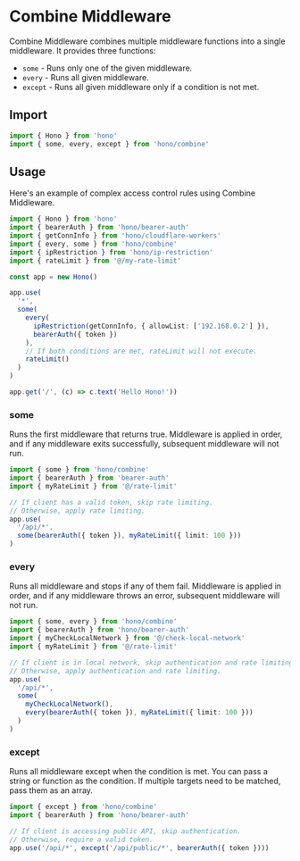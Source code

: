 # Combine Middleware

Combine Middleware combines multiple middleware functions into a single middleware. It provides three functions:

- `some` - Runs only one of the given middleware.
- `every` - Runs all given middleware.
- `except` - Runs all given middleware only if a condition is not met.

## Import

```ts
import { Hono } from 'hono'
import { some, every, except } from 'hono/combine'
```

## Usage

Here's an example of complex access control rules using Combine Middleware.

```ts
import { Hono } from 'hono'
import { bearerAuth } from 'hono/bearer-auth'
import { getConnInfo } from 'hono/cloudflare-workers'
import { every, some } from 'hono/combine'
import { ipRestriction } from 'hono/ip-restriction'
import { rateLimit } from '@/my-rate-limit'

const app = new Hono()

app.use(
  '*',
  some(
    every(
      ipRestriction(getConnInfo, { allowList: ['192.168.0.2'] }),
      bearerAuth({ token })
    ),
    // If both conditions are met, rateLimit will not execute.
    rateLimit()
  )
)

app.get('/', (c) => c.text('Hello Hono!'))
```

### some

Runs the first middleware that returns true. Middleware is applied in order, and if any middleware exits successfully, subsequent middleware will not run.

```ts
import { some } from 'hono/combine'
import { bearerAuth } from 'bearer-auth'
import { myRateLimit } from '@/rate-limit'

// If client has a valid token, skip rate limiting.
// Otherwise, apply rate limiting.
app.use(
  '/api/*',
  some(bearerAuth({ token }), myRateLimit({ limit: 100 }))
)
```

### every

Runs all middleware and stops if any of them fail. Middleware is applied in order, and if any middleware throws an error, subsequent middleware will not run.

```ts
import { some, every } from 'hono/combine'
import { bearerAuth } from 'hono/bearer-auth'
import { myCheckLocalNetwork } from '@/check-local-network'
import { myRateLimit } from '@/rate-limit'

// If client is in local network, skip authentication and rate limiting.
// Otherwise, apply authentication and rate limiting.
app.use(
  '/api/*',
  some(
    myCheckLocalNetwork(),
    every(bearerAuth({ token }), myRateLimit({ limit: 100 }))
  )
)
```

### except

Runs all middleware except when the condition is met. You can pass a string or function as the condition. If multiple targets need to be matched, pass them as an array.

```ts
import { except } from 'hono/combine'
import { bearerAuth } from 'hono/bearer-auth'

// If client is accessing public API, skip authentication.
// Otherwise, require a valid token.
app.use('/api/*', except('/api/public/*', bearerAuth({ token })))
```
